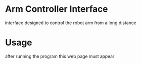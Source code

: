 # Arm Controller Interface
interface designed to control the robot arm from a long distance 
# Usage
after running the program this web page must appear
